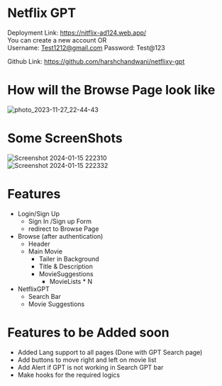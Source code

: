 # Netflix GPT

Deployment Link:  https://nitflix-ad124.web.app/         
You can create a new account OR <br>
Username: Test1212@gmail.com
Password: Test@123
<br>

Github Link:    https://github.com/harshchandwani/netflixy-gpt


# How will the Browse Page look like

![photo_2023-11-27_22-44-43](https://github.com/harshchandwani/netflixy-gpt/assets/67815775/65f53bb1-3de6-4da6-a11a-e2fec24b8444)

# Some ScreenShots
![Screenshot 2024-01-15 222310](https://github.com/harshchandwani/netflixy-gpt/assets/67815775/d083840a-5456-41ba-800a-ea7467c08247)
<br>
![Screenshot 2024-01-15 222332](https://github.com/harshchandwani/netflixy-gpt/assets/67815775/71f85d7b-03b1-4ed0-b841-c24d9858f215)

# Features

- Login/Sign Up
  - Sign In /Sign up Form
  - redirect to Browse Page
- Browse (after authentication)
  - Header
  - Main Movie
    - Tailer in Background
    - Title & Description
    - MovieSuggestions
      - MovieLists \* N
- NetflixGPT
  - Search Bar
  - Movie Suggestions


# Features to be Added soon
- Added Lang support to all pages (Done with GPT Search page)
- Add buttons to move right and left on movie list 
- Add Alert if GPT is not working in Search GPT bar
- Make hooks for the required logics 
